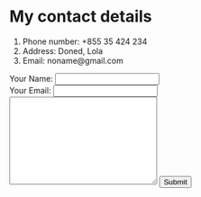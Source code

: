 <!DOCTYPE html>
<html lang="en">
<head>
    <meta charset="UTF-8">
    <title>Contact me</title>
</head>
<body>
    <h1>My contact details</h1>
    <ol>
        <li>Phone number: +855 35 424 234</li>
        <li>Address: Doned, Lola</li>
        <li>Email: noname@gmail.com</li>
    </ol>
    <form action="mailto:lolishi30@gmail.com" method="text/plain">
        <label>Your Name:</label>
        <input type="text"><br>
        <label>Your Email:</label>
        <input type="email" name="Your Email" id=""><br>
        <textarea name="name" id="" cols="30" rows="10"></textarea>
        <input type="submit">
    </form>
</body>
</html>
